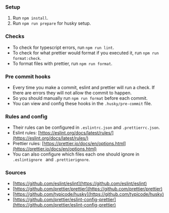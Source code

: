 ### Setup
1. Run `npm install`.
2. Run `npm run prepare` for husky setup.

### Checks
 - To check for typescript errors, run `npm run lint`.
 - To check for what prettier would format if you executed it, run `npm run format:check`.
 - To format files with prettier, run `npm run format`.

### Pre commit hooks
 - Every time you make a commit, eslint and prettier will run a check. If there are errors they will not allow the commit to happen. 
 - So you should manually run `npm run format` before each commit.
 - You can view and config these hooks in the `.husky/pre-commit` file.

### Rules and config
 - Their rules can be configured in `.eslintrc.json` and `.prettierrc.json`.
 - Eslint rules: [https://eslint.org/docs/latest/rules/](https://eslint.org/docs/latest/rules/)
 - Prettier rules: [https://prettier.io/docs/en/options.html](https://prettier.io/docs/en/options.html)
 - You can also configure which files each one should ignore in `.eslintignore ` and `.prettierignore`.

### Sources
 - [https://github.com/eslint/eslint](https://github.com/eslint/eslint)
 - [https://github.com/prettier/prettier](https://github.com/prettier/prettier)
 - [https://github.com/typicode/husky](https://github.com/typicode/husky)
 - [https://github.com/prettier/eslint-config-prettier](https://github.com/prettier/eslint-config-prettier)

